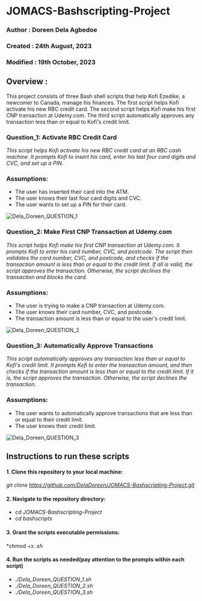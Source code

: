 # JOMACS-Bashscripting-Project

### Author : Doreen Dela Agbedoe
### Created : 24th August, 2023
### Modified : 19th October, 2023


## Overview : 
This project consists of three Bash shell scripts that help Kofi Ezedike, a newcomer to Canada, manage his finances. The first script helps Kofi activate his new RBC credit card. The second script helps Kofi make his first CNP transaction at Udemy.com. The third script automatically approves any transaction less than or equal to Kofi's credit limit.


### Question_1: Activate RBC Credit Card

*This script helps Kofi activate his new RBC credit card at an RBC cash machine. It prompts Kofi to insert his card, enter his last four card digits and CVC, and set up a PIN.*

### Assumptions:

* The user has inserted their card into the ATM.
* The user knows their last four card digits and CVC.
* The user wants to set up a PIN for their card.

![Dela_Doreen_QUESTION_1](https://github.com/DelaDoreen/JOMACS-Bashscripting-Project/assets/142509085/8f5ca144-14ea-4fbc-9882-cea2f82bd892)


### Question_2: Make First CNP Transaction at Udemy.com

*This script helps Kofi make his first CNP transaction at Udemy.com. It prompts Kofi to enter his card number, CVC, and postcode. The script then validates the card number, CVC, and postcode, and checks if the transaction amount is less than or equal to the credit limit. If all is valid, the script approves the transaction. Otherwise, the script declines the transaction and blocks the card.*

### Assumptions:

* The user is trying to make a CNP transaction at Udemy.com.
* The user knows their card number, CVC, and postcode.
* The transaction amount is less than or equal to the user's credit limit.

![Dela_Doreen_QUESTION_2](https://github.com/DelaDoreen/JOMACS-Bashscripting-Project/assets/142509085/affe0c8e-a0f3-4677-8693-625e19de1777)


### Question_3: Automatically Approve Transactions

*This script automatically approves any transaction less than or equal to Kofi's credit limit. It prompts Kofi to enter the transaction amount, and then checks if the transaction amount is less than or equal to the credit limit. If it is, the script approves the transaction. Otherwise, the script declines the transaction.*

### Assumptions:

* The user wants to automatically approve transactions that are less than or equal to their credit limit.
* The user knows their credit limit.

![Dela_Doreen_QUESTION_3](https://github.com/DelaDoreen/JOMACS-Bashscripting-Project/assets/142509085/280746ad-bd99-4a37-a420-abe73158fd5b)


## Instructions to run these scripts

#### 1. Clone this repository to your local machine:
*git clone https://github.com/DelaDoreen/JOMACS-Bashscripting-Project.git*

#### 2. Navigate to the repository directory:

* *cd JOMACS-Bashscripting-Project*
* *cd bashscripts*

#### 3. Grant the scripts executable permissions:
*chmod +x *.sh*

#### 4. Run the scripts as needed(pay attention to the prompts within each script)
* *./Dela_Doreen_QUESTION_1.sh*
* *./Dela_Doreen_QUESTION_2.sh*
* *./Dela_Doreen_QUESTION_3.sh*


